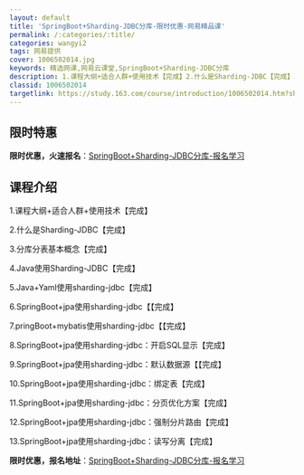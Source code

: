 ```yaml
---
layout: default
title: 'SpringBoot+Sharding-JDBC分库-限时优惠-网易精品课'
permalink: /:categories/:title/
categories: wangyi2
tags: 网易提供
cover: 1006502014.jpg
keywords: 精选网课,网易云课堂,SpringBoot+Sharding-JDBC分库
description: 1.课程大纲+适合人群+使用技术【完成】2.什么是Sharding-JDBC【完成】3.分库分表基本概念【完成】4.Ja
classid: 1006502014
targetlink: https://study.163.com/course/introduction/1006502014.htm?share=1&shareId=1025206652&utm_campaign=share&utm_medium=iphoneShare&utm_source=&utm_u=1025206652
---
```


## 限时特惠

**限时优惠，火速报名**：[SpringBoot+Sharding-JDBC分库-报名学习](https://study.163.com/course/introduction/1006502014.htm?share=1&shareId=1025206652&utm_campaign=share&utm_medium=iphoneShare&utm_source=&utm_u=1025206652)

## 课程介绍

1.课程大纲+适合人群+使用技术【完成】



2.什么是Sharding-JDBC【完成】



3.分库分表基本概念【完成】



4.Java使用Sharding-JDBC【完成】

5.Java+Yaml使用sharding-jdbc【完成】



6.SpringBoot+jpa使用sharding-jdbc【【完成】



7.pringBoot+mybatis使用sharding-jdbc【【完成】



8.SpringBoot+jpa使用sharding-jdbc：开启SQL显示【完成】



9.SpringBoot+jpa使用sharding-jdbc：默认数据源【【完成】



10.SpringBoot+jpa使用sharding-jdbc：绑定表【完成】



11.SpringBoot+jpa使用sharding-jdbc：分页优化方案【完成】



12.SpringBoot+jpa使用sharding-jdbc：强制分片路由【完成】



13.SpringBoot+jpa使用sharding-jdbc：读写分离【完成】

**限时优惠，报名地址**：[SpringBoot+Sharding-JDBC分库-报名学习](https://study.163.com/course/introduction/1006502014.htm?share=1&shareId=1025206652&utm_campaign=share&utm_medium=iphoneShare&utm_source=&utm_u=1025206652)

